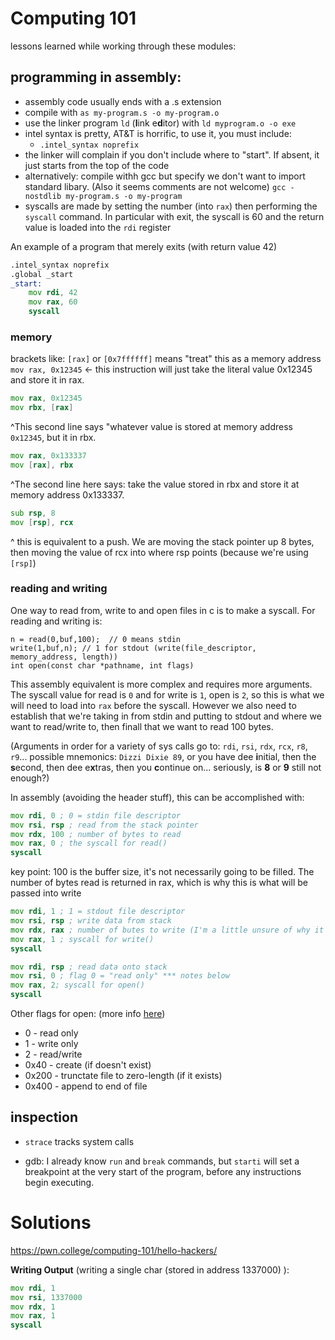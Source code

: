 # Computing 101

lessons learned while working through these modules:

## programming in assembly:

* assembly code usually ends with a .s extension
* compile with `as my-program.s -o my-program.o`
* use the linker program `ld` (**l**ink e**d**itor) with `ld myprogram.o -o exe`
* intel syntax is pretty, AT&T is horrific, to use it, you must include:
	* `.intel_syntax noprefix` 
* the linker will complain if you don't include where to "start". If absent, it just starts from the top of the code
* alternatively: compile withh gcc but specify we don't want to import standard libary. (Also it seems comments are not welcome) `gcc -nostdlib my-program.s -o my-program`
* syscalls are made by setting the number (into `rax`) then performing the `syscall` command. In particular with exit, the syscall is 60 and the return value is loaded into the `rdi` register

An example of a program that merely exits (with return value 42)

```asm
.intel_syntax noprefix
.global _start
_start:
	mov rdi, 42
	mov rax, 60
	syscall
```
### memory
brackets like: `[rax]` or `[0x7ffffff]` means "treat" this as a memory address
`mov rax, 0x12345` <- this instruction will just take the literal value 0x12345 and store it in rax.

```asm
mov rax, 0x12345
mov rbx, [rax]
```
^This second line says "whatever value is stored at memory address `0x12345`, but it in rbx.

```asm
mov rax, 0x133337
mov [rax], rbx
```
^The second line here says: take the value stored in rbx and store it at memory address 0x133337.

```asm
sub rsp, 8
mov [rsp], rcx
```
^ this is equivalent to a push. We are moving the stack pointer up 8 bytes, then moving the value of rcx into where rsp points (because we're using `[rsp]`)

### reading and writing
One way to read from, write to and open files in c is to make a syscall. For reading and writing is:
```
n = read(0,buf,100);  // 0 means stdin
write(1,buf,n); // 1 for stdout (write(file_descriptor, memory_address, length))
int open(const char *pathname, int flags)
```

This assembly equivalent is more complex and requires more arguments. The syscall value for read is `0` and for write is `1`, open is `2`, so this is what we will need to load into `rax` before the syscall. However we also need to establish that we're taking in from stdin and putting to stdout and where we want to read/write to, then finall that we want to read 100 bytes.

(Arguments in order for a variety of sys calls go to: `rdi`, `rsi`, `rdx`, `rcx`, `r8`, `r9`... possible mnemonics: `Dizzi Dixie 89`, or you have dee **i**nitial, then the **s**econd, then dee e**x**tras, then you **c**ontinue on... seriously, is **8** or **9** still not enough?)

In assembly (avoiding the header stuff), this can be accomplished with:

```asm
mov rdi, 0 ; 0 = stdin file descriptor
mov rsi, rsp ; read from the stack pointer
mov rdx, 100 ; number of bytes to read
mov rax, 0 ; the syscall for read()
syscall
```
key point: 100 is the buffer size, it's not necessarily going to be filled. The number of bytes read is returned in rax, which is why this is what will be passed into write

```asm
mov rdi, 1 ; 1 = stdout file descriptor
mov rsi, rsp ; write data from stack
mov rdx, rax ; number of butes to write (I'm a little unsure of why it's rax)
mov rax, 1 ; syscall for write()
syscall
```

```asm
mov rdi, rsp ; read data onto stack
mov rsi, 0 ; flag 0 = "read only" *** notes below
mov rax, 2; syscall for open()
syscall
```
Other flags for open:  (more info [here](https://4xura.com/pwn/orw-open-read-write-pwn-a-sandbox-using-magic-gadgets/))
*	0 - read only
*	1 - write only
*	2 - read/write
*	0x40 - create (if doesn't exist)
* 	0x200 - trunctate file to zero-length (if it exists)
*	0x400 - append to end of file

## inspection

* `strace` tracks system calls

* gdb: I already know `run` and `break` commands, but `starti` will set a breakpoint at the very start of the program, before any instructions begin executing.


# Solutions
https://pwn.college/computing-101/hello-hackers/

**Writing Output** (writing a single char (stored in address 1337000) ):
```asm
mov rdi, 1
mov rsi, 1337000
mov rdx, 1
mov rax, 1
syscall
```
